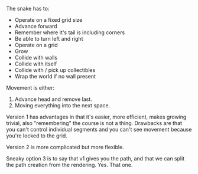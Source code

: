 
The snake has to:
- Operate on a fixed grid size
- Advance forward
- Remember where it's tail is including corners
- Be able to turn left and right
- Operate on a grid
- Grow
- Collide with walls
- Collide with itself
- Collide with / pick up collectibles
- Wrap the world if no wall present

Movement is either:
1. Advance head and remove last.
2. Moving everything into the next space.

Version 1 has advantages in that it's easier, more efficient, makes growing trivial, also "remembering" the course is not a thing. Drawbacks are that you can't control individual segments and you can't see movement because you're locked to the grid.

Version 2 is more complicated but more flexible.

Sneaky option 3 is to say that v1 gives you the path, and that we can split the path creation from the rendering. Yes. That one.